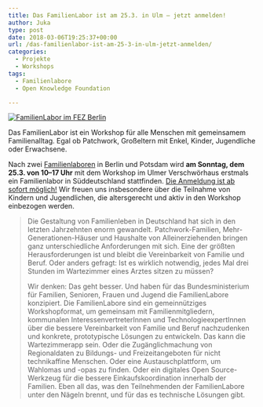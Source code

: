 ```yaml
---
title: Das FamilienLabor ist am 25.3. in Ulm – jetzt anmelden!
author: Juka
type: post
date: 2018-03-06T19:25:37+00:00
url: /das-familienlabor-ist-am-25-3-in-ulm-jetzt-anmelden/
categories:
  - Projekte
  - Workshops
tags:
  - Familienlabore
  - Open Knowledge Foundation

---
```


[![FamilienLabor im FEZ Berlin](https://farm5.staticflickr.com/4301/35663731100_99d3640138_c.jpg)](https://www.flickr.com/photos/okfde/35663731100/in/photolist-WELwSA-WVWjQx-WktWKw-WELv8o-WScjeh-WJ5xBB-WScnA7-WJ4MBc-WELJjU-Wktrsd-WELDuy-VDGcZu-VGiGX6-WVW9dF-WJ4Ddt-VDEzR9-WkusRU-WEKQFo-WJ4vBM-VDEZqd-WksW3w-VGhR9D-VGhYsr-VDEHHG-WEKLEN-WJ4xri)

Das FamilienLabor ist ein Workshop für alle Menschen mit gemeinsamem Familienalltag. Egal ob Patchwork, Großeltern mit Enkel, Kinder, Jugendliche oder Erwachsene.

Nach zwei [Familienlaboren][1] in Berlin und Potsdam wird **am Sonntag, dem 25.3. von 10–17 Uhr** mit dem Workshop im Ulmer Verschwörhaus erstmals ein Familienlabor in Süddeutschland stattfinden. [Die Anmeldung ist ab sofort möglich!][2] Wir freuen uns insbesondere über die Teilnahme von Kindern und Jugendlichen, die altersgerecht und aktiv in den Workshop einbezogen werden.

> Die Gestaltung von Familienleben in Deutschland hat sich in den letzten Jahrzehnten enorm gewandelt. Patchwork-Familien, Mehr-Generationen-Häuser und Haushalte von Alleinerziehenden bringen ganz unterschiedliche Anforderungen mit sich. Eine der größten Herausforderungen ist und bleibt die Vereinbarkeit von Familie und Beruf. Oder anders gefragt: Ist es wirklich notwendig, jedes Mal drei Stunden im Wartezimmer eines Arztes sitzen zu müssen?
> 
> Wir denken: Das geht besser. Und haben für das Bundesministerium für Familien, Senioren, Frauen und Jugend die FamilienLabore konzipiert. Die FamilienLabore sind ein gemeinnütziges Workshopformat, um gemeinsam mit Familienmitgliedern, kommunalen InteressenvertreterInnen und TechnologieexpertInnen über die bessere Vereinbarkeit von Familie und Beruf nachzudenken und konkrete, prototypische Lösungen zu entwickeln. Das kann die Wartezimmerapp sein. Oder die Zugänglichmachung von Regionaldaten zu Bildungs- und Freizeitangeboten für nicht technikaffine Menschen. Oder eine Austauschplattform, um Wahlomas und -opas zu finden. Oder ein digitales Open Source-Werkzeug für die bessere Einkaufskoordination innerhalb der Familien. Eben all das, was den Teilnehmenden der FamilienLabore unter den Nägeln brennt, und für das es technische Lösungen gibt.

 [1]: https://familienlabore.de/
 [2]: https://familienlabore.de/veranstaltung/verschwoerhaus-ulm/